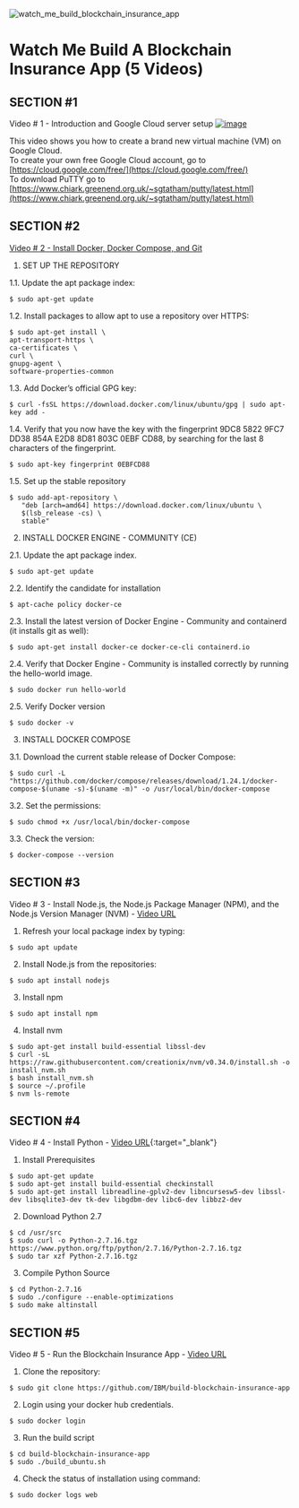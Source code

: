 ![watch_me_build_blockchain_insurance_app](https://github.com/josuebatista/blockchainapp/assets/25143822/bddd6335-3cff-496c-8901-3889ff1e7649)
# Watch Me Build A Blockchain Insurance App (5 Videos)

## SECTION #1

Video # 1 - Introduction and Google Cloud server setup
[![image](https://github.com/josuebatista/blockchainapp/assets/25143822/a6c598bd-4d95-4d79-9673-a91f1afbe1ea)](https://player.vimeo.com/video/355777539?h=1527f93fe5)

This video shows you how to create a brand new virtual machine (VM) on Google Cloud.  
To create your own free Google Cloud account, go to [https://cloud.google.com/free/](https://cloud.google.com/free/)  
To download PuTTY go to [https://www.chiark.greenend.org.uk/~sgtatham/putty/latest.html](https://www.chiark.greenend.org.uk/~sgtatham/putty/latest.html)

## SECTION #2

[Video # 2 - Install Docker, Docker Compose, and Git](https://player.vimeo.com/video/355777916)

1. SET UP THE REPOSITORY

1.1. Update the apt package index:
```
$ sudo apt-get update
```

1.2. Install packages to allow apt to use a repository over HTTPS:
```
$ sudo apt-get install \
apt-transport-https \
ca-certificates \
curl \
gnupg-agent \
software-properties-common
```

1.3. Add Docker’s official GPG key:
```
$ curl -fsSL https://download.docker.com/linux/ubuntu/gpg | sudo apt-key add -
```

1.4. Verify that you now have the key with the fingerprint 9DC8 5822 9FC7 DD38 854A E2D8 8D81 803C 0EBF CD88, by searching for the last 8 characters of the fingerprint.
```
$ sudo apt-key fingerprint 0EBFCD88
```

1.5. Set up the stable repository
```
$ sudo add-apt-repository \
   "deb [arch=amd64] https://download.docker.com/linux/ubuntu \
   $(lsb_release -cs) \
   stable"
```

2. INSTALL DOCKER ENGINE - COMMUNITY (CE)

2.1. Update the apt package index.
```
$ sudo apt-get update
```

2.2. Identify the candidate for installation
```
$ apt-cache policy docker-ce
```

2.3. Install the latest version of Docker Engine - Community and containerd (it installs git as well):
```
$ sudo apt-get install docker-ce docker-ce-cli containerd.io
```

2.4. Verify that Docker Engine - Community is installed correctly by running the hello-world image.
```
$ sudo docker run hello-world
```

2.5. Verify Docker version
```
$ sudo docker -v
```

3. INSTALL DOCKER COMPOSE

3.1. Download the current stable release of Docker Compose:
```
$ sudo curl -L "https://github.com/docker/compose/releases/download/1.24.1/docker-compose-$(uname -s)-$(uname -m)" -o /usr/local/bin/docker-compose
```

3.2. Set the permissions:
```
$ sudo chmod +x /usr/local/bin/docker-compose
```

3.3. Check the version:
```
$ docker-compose --version
```

## SECTION #3

Video # 3 - Install Node.js, the Node.js Package Manager (NPM), and the Node.js Version Manager (NVM) - [Video URL](https://player.vimeo.com/video/355778293)

1. Refresh your local package index by typing:
```
$ sudo apt update
```

2. Install Node.js from the repositories:
```
$ sudo apt install nodejs
```

3. Install npm
```
$ sudo apt install npm
```

4. Install nvm
```
$ sudo apt-get install build-essential libssl-dev
$ curl -sL https://raw.githubusercontent.com/creationix/nvm/v0.34.0/install.sh -o install_nvm.sh
$ bash install_nvm.sh
$ source ~/.profile
$ nvm ls-remote
```

## SECTION #4

Video # 4 - Install Python - [Video URL](https://player.vimeo.com/video/355778680){:target="_blank"}

1. Install Prerequisites
```
$ sudo apt-get update
$ sudo apt-get install build-essential checkinstall
$ sudo apt-get install libreadline-gplv2-dev libncursesw5-dev libssl-dev libsqlite3-dev tk-dev libgdbm-dev libc6-dev libbz2-dev
```

2. Download Python 2.7
```
$ cd /usr/src
$ sudo curl -o Python-2.7.16.tgz https://www.python.org/ftp/python/2.7.16/Python-2.7.16.tgz
$ sudo tar xzf Python-2.7.16.tgz
```

3. Compile Python Source
```
$ cd Python-2.7.16
$ sudo ./configure --enable-optimizations
$ sudo make altinstall
```

## SECTION #5

Video # 5 - Run the Blockchain Insurance App - [Video URL](https://player.vimeo.com/video/356289383)

1. Clone the repository:
```
$ sudo git clone https://github.com/IBM/build-blockchain-insurance-app
```

2. Login using your docker hub credentials.
```
$ sudo docker login
```

3. Run the build script
```
$ cd build-blockchain-insurance-app
$ sudo ./build_ubuntu.sh
```

4. Check the status of installation using command:
```
$ sudo docker logs web
```
